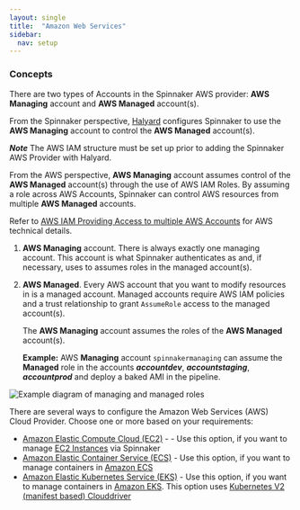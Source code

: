 ```yaml
---
layout: single
title:  "Amazon Web Services"
sidebar:
  nav: setup
---
```




### Concepts

There are two types of Accounts in the Spinnaker AWS provider: __AWS Managing__ account and __AWS Managed__ account(s).

From the Spinnaker perspective, [Halyard](https://www.spinnaker.io/reference/halyard/) configures Spinnaker to use the __AWS Managing__ account to control the __AWS Managed__ account(s).

**_Note_** The AWS IAM structure must be set up prior to adding the Spinnaker AWS Provider with Halyard.


From the AWS perspective, __AWS Managing__ account assumes control of the __AWS Managed__ account(s) through the use of AWS IAM Roles. By assuming a role across AWS Accounts, Spinnaker can control AWS resources from multiple __AWS Managed__ accounts.

Refer to [AWS IAM Providing Access to multiple AWS Accounts](https://docs.aws.amazon.com/IAM/latest/UserGuide/id_roles_common-scenarios_aws-accounts.html) for AWS technical details.


1. __AWS Managing__ account. There is always exactly one managing account. This
   account is what Spinnaker authenticates as and, if necessary, uses to assumes roles
   in the managed account(s).
2. __AWS Managed__. Every AWS account that you want to modify resources in is a
   managed account. Managed accounts require AWS IAM policies and a trust relationship to grant `AssumeRole` access to the
   managed account(s). 
   
   The __AWS Managing__ account assumes the roles of the __AWS Managed__ account(s).
   
   __Example:__ AWS __Managing__ account `spinnakermanaging` can assume the __Managed__ role in the accounts __*accountdev*__, __*accountstaging*__, __*accountprod*__ and deploy a baked AMI in the pipeline.

![Example diagram of managing and managed roles](concepts.png)


There are several ways to configure the Amazon Web Services (AWS) Cloud Provider. Choose one or more based on your requirements:

* [Amazon Elastic Compute Cloud (EC2)](/docs/v1.19/setup/install/providers/aws/aws-ec2/) - - Use this option, if you want to manage [EC2 Instances](https://aws.amazon.com/ec2/) via Spinnaker
* [Amazon Elastic Container Service (ECS)](/docs/v1.19/setup/install/providers/aws/aws-ecs/) - Use this option, if you want to manage containers in [Amazon ECS](https://aws.amazon.com/ecs/)
* [Amazon Elastic Kubernetes Service (EKS)](/docs/v1.19/setup/install/providers/kubernetes-v2/aws-eks/) - Use this option, if you want to manage containers in [Amazon EKS](https://aws.amazon.com/eks/). This option uses [Kubernetes V2 (manifest based) Clouddriver](/docs/v1.19/setup/install/providers/kubernetes-v2)
